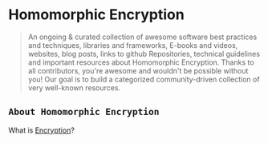 # Homomorphic Encryption

> An ongoing & curated collection of awesome software best practices and techniques, libraries and frameworks, E-books and videos, websites, blog posts, links to github Repositories, technical guidelines and important resources about Homomorphic Encryption.
> Thanks to all contributors, you're awesome and wouldn't be possible without you! Our goal is to build a categorized community-driven collection of very well-known resources.

## `About Homomorphic Encryption`
What is [Encryption](https://github.com/paulveillard/cybersecurity-keycloak/blob/main/keycloak.md)?


